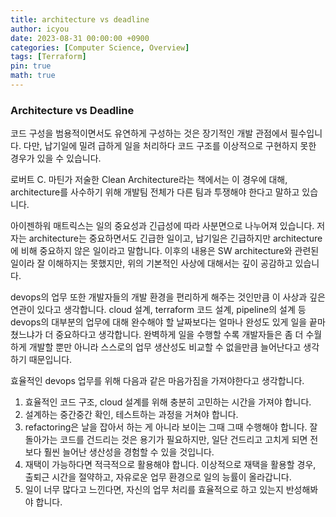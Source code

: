 ```yaml
---
title: architecture vs deadline
author: icyou
date: 2023-08-31 00:00:00 +0900
categories: [Computer Science, Overview]
tags: [Terraform]
pin: true
math: true
---
```


### Architecture vs Deadline
코드 구성을 범용적이면서도 유연하게 구성하는 것은 장기적인 개발 관점에서 필수입니다. 다만, 납기일에 밀려 급하게 일을 처리하다 코드 구조를 이상적으로 구현하지 못한 경우가 있을 수 있습니다.  

로버트 C. 마틴가 저술한 Clean Architecture라는 책에서는 이 경우에 대해, architecture를 사수하기 위해 개발팀 전체가 다른 팀과 투쟁해야 한다고 말하고 있습니다.  

아이젠하워 매트릭스는 일의 중요성과 긴급성에 따라 사분면으로 나누어져 있습니다. 저자는 architecture는 중요하면서도 긴급한 일이고, 납기일은 긴급하지만 architecture에 비해 중요하지 않은 일이라고 말합니다. 이후의 내용은 SW architecture와 관련된 일이라 잘 이해하지는 못했지만, 위의 기본적인 사상에 대해서는 깊이 공감하고 있습니다.

devops의 업무 또한 개발자들의 개발 환경을 편리하게 해주는 것인만큼 이 사상과 깊은 연관이 있다고 생각합니다. cloud 설계, terraform 코드 설계, pipeline의 설계 등 devops의 대부분의 업무에 대해 완수해야 할 날짜보다는 얼마나 완성도 있게 일을 끝마쳤느냐가 더 중요하다고 생각합니다. 완벽하게 일을 수행할 수록 개발자들은 좀 더 수월하게 개발할 뿐만 아니라 스스로의 업무 생산성도 비교할 수 없을만큼 늘어난다고 생각하기 때문입니다.  

효율적인 devops 업무를 위해 다음과 같은 마음가짐을 가져야한다고 생각합니다.
1. 효율적인 코드 구조, cloud 설계를 위해 충분히 고민하는 시간을 가져야 합니다.  
2. 설계하는 중간중간 확인, 테스트하는 과정을 거쳐야 합니다. 
3. refactoring은 날을 잡아서 하는 게 아니라 보이는 그때 그때 수행해야 합니다. 잘 돌아가는 코드를 건드리는 것은 용기가 필요하지만, 일단 건드리고 고치게 되면 전보다 훨씬 늘어난 생산성을 경험할 수 있을 것입니다.  
4. 재택이 가능하다면 적극적으로 활용해야 합니다. 이상적으로 재택을 활용할 경우, 출퇴근 시간을 절약하고, 자유로운 업무 환경으로 일의 능률이 올라갑니다.
5. 일이 너무 많다고 느낀다면, 자신의 업무 처리를 효율적으로 하고 있는지 반성해봐야 합니다.